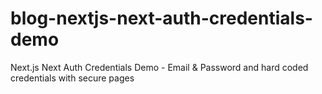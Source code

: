 # blog-nextjs-next-auth-credentials-demo
Next.js Next Auth Credentials Demo - Email &amp; Password and hard coded credentials with secure pages

